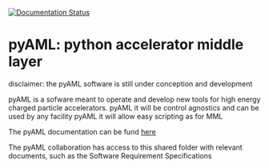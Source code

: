 [![Documentation Status](https://readthedocs.org/projects/pyaml/badge/?version=latest)](https://pyaml.readthedocs.io/en/latest/?badge=latest)

# pyAML: python accelerator middle layer

disclaimer: the pyAML software is still under conception and development

pyAML is a sofware meant to operate and develop new tools for high energy charged particle accelerators. 
pyAML it will be control agnostics and can be used by any facility
pyAML it will allow easy scripting as for MML

The pyAML documentation can be fund [here](https://pyaml.readthedocs.io/en/latest/)

The pyAML collaboration has access to this shared folder with relevant documents, such as the Software Requirement Specifications
